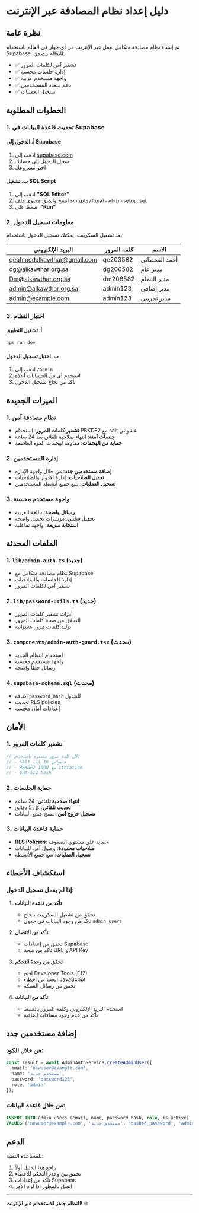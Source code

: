 # دليل إعداد نظام المصادقة عبر الإنترنت

## نظرة عامة

تم إنشاء نظام مصادقة متكامل يعمل عبر الإنترنت من أي جهاز في العالم باستخدام Supabase. النظام يتضمن:

- ✅ تشفير آمن لكلمات المرور
- ✅ إدارة جلسات محسنة
- ✅ واجهة مستخدم عربية
- ✅ دعم متعدد المستخدمين
- ✅ تسجيل العمليات

## الخطوات المطلوبة

### 1. تحديث قاعدة البيانات في Supabase

#### أ. الدخول إلى Supabase
1. اذهب إلى [supabase.com](https://supabase.com)
2. سجل الدخول إلى حسابك
3. اختر مشروعك

#### ب. تشغيل SQL Script
1. اذهب إلى **"SQL Editor"**
2. انسخ والصق محتوى ملف `scripts/final-admin-setup.sql`
3. اضغط على **"Run"**

### 2. معلومات تسجيل الدخول

بعد تشغيل السكريبت، يمكنك تسجيل الدخول باستخدام:

| البريد الإلكتروني | كلمة المرور | الاسم |
|------------------|-------------|-------|
| qeahmedalkawthar@gmail.com | qe203582 | أحمد القحطاني |
| dg@alkawthar.org.sa | dg206582 | مدير عام |
| Dm@alkawthar.org.sa | dm206582 | مدير النظام |
| admin@alkawthar.org.sa | admin123 | مدير إضافي |
| admin@example.com | admin123 | مدير تجريبي |

### 3. اختبار النظام

#### أ. تشغيل التطبيق
```bash
npm run dev
```

#### ب. اختبار تسجيل الدخول
1. اذهب إلى `/admin`
2. استخدم أي من الحسابات أعلاه
3. تأكد من نجاح تسجيل الدخول

## الميزات الجديدة

### 1. نظام مصادقة آمن
- **تشفير كلمات المرور**: استخدام PBKDF2 مع salt عشوائي
- **جلسات آمنة**: انتهاء صلاحية تلقائي بعد 24 ساعة
- **حماية من الهجمات**: مقاومة لهجمات القوة الغاشمة

### 2. إدارة المستخدمين
- **إضافة مستخدمين جدد**: من خلال واجهة الإدارة
- **تعديل الصلاحيات**: إدارة الأدوار والصلاحيات
- **تسجيل العمليات**: تتبع جميع أنشطة المستخدمين

### 3. واجهة مستخدم محسنة
- **رسائل واضحة**: باللغة العربية
- **تحميل سلس**: مؤشرات تحميل واضحة
- **استجابة سريعة**: واجهة تفاعلية

## الملفات المحدثة

### 1. `lib/admin-auth.ts` (جديد)
- نظام مصادقة متكامل مع Supabase
- إدارة الجلسات والصلاحيات
- تشفير آمن لكلمات المرور

### 2. `lib/password-utils.ts` (جديد)
- أدوات تشفير كلمات المرور
- التحقق من صحة كلمات المرور
- توليد كلمات مرور عشوائية

### 3. `components/admin-auth-guard.tsx` (محدث)
- استخدام النظام الجديد
- واجهة مستخدم محسنة
- رسائل خطأ واضحة

### 4. `supabase-schema.sql` (محدث)
- إضافة `password_hash` للجدول
- تحديث RLS policies
- إعدادات أمان محسنة

## الأمان

### 1. تشفير كلمات المرور
```typescript
// كل كلمة مرور مشفرة باستخدام:
// - Salt عشوائي 16 بايت
// - PBKDF2 مع 1000 iteration
// - SHA-512 hash
```

### 2. حماية الجلسات
- **انتهاء صلاحية تلقائي**: 24 ساعة
- **تحديث تلقائي**: كل 5 دقائق
- **تسجيل خروج آمن**: مسح جميع البيانات

### 3. حماية قاعدة البيانات
- **RLS Policies**: حماية على مستوى الصفوف
- **صلاحيات محدودة**: وصول آمن للبيانات
- **تسجيل العمليات**: تتبع جميع الأنشطة

## استكشاف الأخطاء

### إذا لم يعمل تسجيل الدخول:

1. **تأكد من قاعدة البيانات**
   - تحقق من تشغيل السكريبت بنجاح
   - تأكد من وجود البيانات في جدول `admin_users`

2. **تأكد من الاتصال**
   - تحقق من إعدادات Supabase
   - تأكد من صحة URL و API Key

3. **تحقق من وحدة التحكم**
   - افتح Developer Tools (F12)
   - ابحث عن أخطاء JavaScript
   - تحقق من رسائل الشبكة

4. **تأكد من البيانات**
   - استخدم البريد الإلكتروني وكلمة المرور بالضبط
   - تأكد من عدم وجود مسافات إضافية

## إضافة مستخدمين جدد

### من خلال الكود:
```typescript
const result = await AdminAuthService.createAdminUser({
  email: 'newuser@example.com',
  name: 'مستخدم جديد',
  password: 'password123',
  role: 'admin'
});
```

### من خلال قاعدة البيانات:
```sql
INSERT INTO admin_users (email, name, password_hash, role, is_active) 
VALUES ('newuser@example.com', 'مستخدم جديد', 'hashed_password', 'admin', true);
```

## الدعم

للمساعدة التقنية:
1. راجع هذا الدليل أولاً
2. تحقق من وحدة التحكم للأخطاء
3. تأكد من إعدادات Supabase
4. اتصل بالمطور إذا لزم الأمر

---

**النظام جاهز للاستخدام عبر الإنترنت!** 🌐







